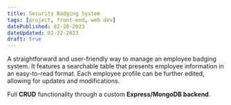 ```yaml
---
title: Security Badging System
tags: [project, front-end, web dev]
datePublished: 02-20-2023
dateUpdated: 02-22-2023
draft: true
---
```


A straightforward and user-friendly way to manage an employee badging system.
It features a searchable table that presents employee information in an easy-to-read format.
Each employee profile can be further edited, allowing for updates and modifications.

Full **CRUD** functionality through a custom **Express/MongoDB backend**.
